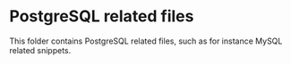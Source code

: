
# PostgreSQL related files

This folder contains PostgreSQL related files, such as for instance MySQL
related snippets.
